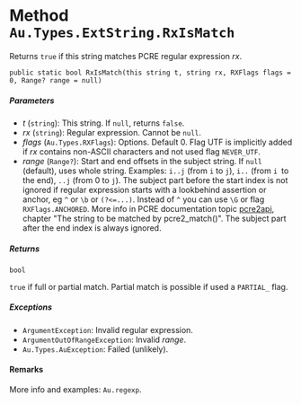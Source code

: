 # Method `Au.Types.ExtString.RxIsMatch`

Returns `true` if this string matches PCRE regular expression *rx*.

```
public static bool RxIsMatch(this string t, string rx, RXFlags flags = 0, Range? range = null)
```

##### Parameters

- *t*  (`string`):
    This string. If `null`, returns `false`.
- *rx*  (`string`):
    Regular expression. Cannot be `null`.
- *flags*  (`Au.Types.RXFlags`):
    Options. Default 0. Flag UTF is implicitly added if *rx* contains non-ASCII characters and not used flag `NEVER_UTF`.
- *range*  (`Range?`):
    Start and end offsets in the subject string. If `null` (default), uses whole string. Examples: `i..j` (from `i` to `j`), `i..` (from `i `to the end), `..j` (from 0 to `j`). The subject part before the start index is not ignored if regular expression starts with a lookbehind assertion or anchor, eg `^` or `\b` or `(?<=...)`. Instead of `^` you can use `\G` or flag `RXFlags.ANCHORED`. More info in PCRE documentation topic [pcre2api](https://www.pcre.org/current/doc/html/pcre2api.html), chapter "The string to be matched by pcre2_match()". The subject part after the end index is always ignored.

##### Returns

`bool`

`true` if full or partial match. Partial match is possible if used a `PARTIAL_` flag.

##### Exceptions

- `ArgumentException`:
    Invalid regular expression.
- `ArgumentOutOfRangeException`:
    Invalid *range*.
- `Au.Types.AuException`:
    Failed (unlikely).

#### Remarks

More info and examples: `Au.regexp`.
